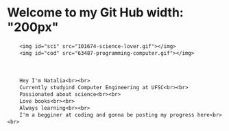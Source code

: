 <!DOCTYPE html>
<html lang="en">
    <head>
        <meta charset="UTF-8">
        <meta http-equiv="X-UA-Compatible" content="IE=edge">
        <meta name="viewport" content="width=device-width, initial-scale=1.0">
        <link rel="stylesheet" href="css.css" />
        <link rel="preconnect" href="https://fonts.googleapis.com">
        <link rel="preconnect" href="https://fonts.gstatic.com" crossorigin>
        <link href="https://fonts.googleapis.com/css2?family=Roboto:ital,wght@1,900&display=swap" rel="stylesheet">
        <link rel="preconnect" href="https://fonts.googleapis.com">
        <link rel="preconnect" href="https://fonts.gstatic.com" crossorigin>
        <link href="https://fonts.googleapis.com/css2?family=Montserrat:wght@100&family=Quicksand:wght@300&display=swap" rel="stylesheet">
    </head>

<body>
    <h1>Welcome to my Git Hub width: "200px"</h1>
    
        <img id="sci" src="101674-science-lover.gif"></img>
        <img id="cod" src="63487-programming-computer.gif"></img>
    
    
    
        Hey I'm Natalia<br><br> 
        Currently studyind Computer Engineering at UFSC<br><br>
        Passionated about science<br><br>
        Love books<br><br>
        Always learning<br><br>
        I'm a begginer at coding and gonna be posting my progress here<br><br>
</body>
</html>
